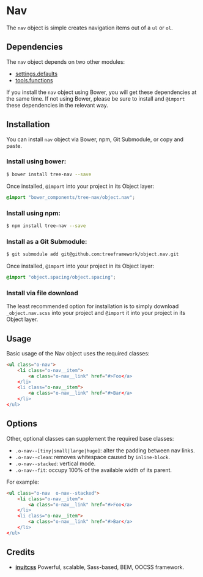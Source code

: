 # Nav

The `nav` object is simple creates navigation items out of a `ul` or `ol`.

## Dependencies

The `nav` object depends on two other modules:

* [settings.defaults](https://github.com/treeframework/settings.defaults)
* [tools.functions](https://github.com/treeframework/tools.functions)

If you install the `nav` object using Bower, you will get these dependencies at
the same time. If not using Bower, please be sure to install and `@import` these
dependencies in the relevant way.

## Installation

You can install `nav` object via Bower, npm, Git Submodule, or copy and paste.

### Install using bower:

```sh
$ bower install tree-nav --save
```

Once installed, `@import` into your project in its Object layer:

```scss
@import "bower_components/tree-nav/object.nav";
```

### Install using npm:

```sh
$ npm install tree-nav --save
```

### Install as a Git Submodule:

```sh
$ git submodule add git@github.com:treeframework/object.nav.git
```

Once installed, `@import` into your project in its Object layer:

```scss
@import "object.spacing/object.spacing";
```

### Install via file download

The least recommended option for installation is to simply download
`_object.nav.scss` into your project and `@import` it into your project in its 
Object layer.

## Usage

Basic usage of the Nav object uses the required classes:

```html
<ul class="o-nav">
    <li class="o-nav__item">
        <a class="o-nav__link" href="#>Foo</a>
    </li>
    <li class="o-nav__item">
        <a class="o-nav__link" href="#>Bar</a>
    </li>
</ul>
```

## Options

Other, optional classes can supplement the required base classes:

* `.o-nav--[tiny|small|large|huge]`: alter the padding between nav links.
* `.o-nav--clean`: removes whitespace caused by `inline-block`.
* `.o-nav--stacked`: vertical mode.
* `.o-nav--fit`: occupy 100% of the available width of its parent.

For example:

```html
<ul class="o-nav  o-nav--stacked">
    <li class="o-nav__item">
        <a class="o-nav__link" href="#>Foo</a>
    </li>
    <li class="o-nav__item">
        <a class="o-nav__link" href="#>Bar</a>
    </li>
</ul>
```

## Credits

* **[inuitcss](https://twitter.com/inuitcss)** Powerful, scalable, Sass-based, BEM, OOCSS framework.
